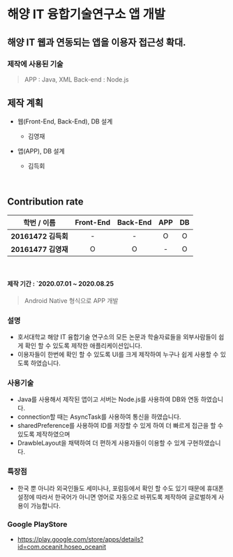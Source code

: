 해양 IT 융합기술연구소 앱 개발
=================
## 해양 IT 웹과 연동되는 앱을 이용자 접근성 확대.
### 제작에 사용된 기술

> APP : Java, XML
> Back-end : Node.js

## 제작 계획
<p>
    <ul>
        <li>웹(Front-End, Back-End), DB 설계</li>
        <ul>
            <li>김영재</li>
        </ul>
    </ul>
    <ul>
        <li>앱(APP), DB 설계</li>
        <ul>
            <li>김득회</li>
        </ul>
    </ul>
</p>
<br>

## Contribution rate

|      학번 / 이름       | Front-End | Back-End | APP | DB
|:---------------------:|:---:|:---:|:-----:|:-------------------:|
| <b>20161472 김득회</b> |  -  |  -  |   O   |          O          |
| <b>20161477 김영재</b> |  O  |  O  |   -   |          O          |
<br>

#### 제작 기간 : `2020.07.01 ~ 2020.08.25
> Android Native 형식으로 APP 개발

### 설명
- 호서대학교 해양 IT 융합기술 연구소의 모든 논문과 학술자료들을 외부사람들이 쉽게 확인 할 수 있도록 제작한 애플리케이션입니다.
- 이용자들이 한번에 확인 할 수 있도록 UI를 크게 제작하여 누구나 쉽게 사용할 수 있도록 하였습니다.

### 사용기술
- Java를 사용해서 제작된 앱이고 서버는 Node.js를 사용하여 DB와 연동 하였습니다.
- connection할 때는 AsyncTask를 사용하여 통신을 하였습니다.
- sharedPreference를 사용하여 ID를 저장할 수 있게 하여 더 빠르게 접근을 할 수 있도록 제작하였으며
- DrawbleLayout을 채택하여 더 편하게 사용자들이 이용할 수 있게 구현하였습니다.

### 특장점
- 한국 뿐 아니라 외국인들도 세미나나, 포럼등에서 확인 할 수도 있기 때문에 휴대폰 설정에 따라서 한국어가 아니면 영어로 자동으로 바뀌도록 제작하여 글로벌하게 사용이 가능합니다.

### Google PlayStore
- https://play.google.com/store/apps/details?id=com.oceanit.hoseo_oceanit
